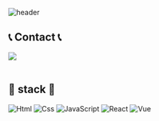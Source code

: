 ![header](https://capsule-render.vercel.app/api?type=waving&text=SEOKHJ%_PROFILE&animation=fadeIn&section=header&height=300&fontColor=fff&color=0:000,100:2e2e2e)


## 📞 Contact 📞
<div style="display:flex; flex-direction:row;">
    <a href="mailto:hjs031125@gmail.com">
        <img src="https://img.shields.io/badge/Gmail-EA4335?style=for-the-badge&logo=Gmail&logoColor=white"> 
    </a>
</div><br>

## 🔨 stack 🔨
<img alt="Html" src ="https://img.shields.io/badge/HTML5-E34F26.svg?&style=for-the-badge&logo=HTML5&logoColor=white"/> <img alt="Css" src ="https://img.shields.io/badge/CSS3-1572B6.svg?&style=for-the-badge&logo=CSS3&logoColor=white"/> <img alt="JavaScript" src ="https://img.shields.io/badge/JavaScriipt-F7DF1E.svg?&style=for-the-badge&logo=JavaScript&logoColor=black"/> <img alt="React" src ="https://img.shields.io/badge/React-61DAFB.svg?&style=for-the-badge&logo=React&logoColor=black"/> <img alt="Vue" src ="https://img.shields.io/badge/Vue-61DAFB.svg?&style=for-the-badge&logo=Vue&logoColor=black"/>
